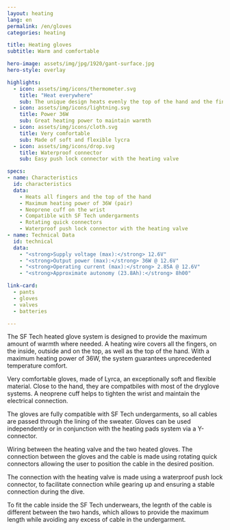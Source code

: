 ```yaml
---
layout: heating
lang: en
permalink: /en/gloves
categories: heating

title: Heating gloves
subtitle: Warm and comfortable

hero-image: assets/img/jpg/1920/gant-surface.jpg
hero-style: overlay

highlights:
  - icon: assets/img/icons/thermometer.svg
    title: "Heat everywhere"
    sub: The unique design heats evenly the top of the hand and the fingers
  - icon: assets/img/icons/lightning.svg
    title: Power 36W
    sub: Great heating power to maintain warmth
  - icon: assets/img/icons/cloth.svg
    title: Very comfortable
    sub: Made of soft and flexible lycra
  - icon: assets/img/icons/drop.svg
    title: Waterproof connector
    sub: Easy push lock connector with the heating valve

specs:
- name: Characteristics
  id: characteristics
  data:
    - Heats all fingers and the top of the hand
    - Maximum heating power of 36W (pair)
    - Neoprene cuff on the wrist
    - Compatible with SF Tech undergarments
    - Rotating quick connectors
    - Waterproof push lock connector with the heating valve
- name: Technical Data
  id: technical
  data:
    - "<strong>Supply voltage (max):</strong> 12.6V"
    - "<strong>Output power (max):</strong> 36W @ 12.6V"
    - "<strong>Operating current (max):</strong> 2.85A @ 12.6V"
    - "<strong>Approximate autonomy (23.8Ah):</strong> 8h00"

link-card:
  - pants
  - gloves
  - valves
  - batteries

---
```

The SF Tech heated glove system is designed to provide the maximum amount of warmth where needed. A heating wire covers all the fingers, on the inside, outside and on the top, as well as the top of the hand. With a maximum heating power of 36W, the system guarantees unprecedented temperature comfort.

Very comfortable gloves, made of Lyrca, an exceptionally soft and flexible material. Close to the hand, they are compatbiles with most of the dryglove systems. A neoprene cuff helps to tighten the wrist and maintain the electrical connection.

The gloves are fully compatible with SF Tech undergarments, so all cables are passed through the lining of the sweater. Gloves can be used independently or in conjunction with the heating pads system via a Y-connector.

Wiring between the heating valve and the two heated gloves. The connection between the gloves and the cable is made using rotating quick connectors allowing the user to position the cable in the desired position.

The connection with the heating valve is made using a waterproof push lock connector, to facilitate connection while gearing up and ensuring a stable connection during the dive.

To fit the cable inside the SF Tech underwears, the legnth of the cable is different between the two hands, which allows to provide the maximum length while avoiding any excess of cable in the undergarment.